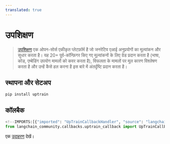 ```yaml
---
translated: true
---
```


# उपशिक्षण

>[उपशिक्षण](https://uptrain.ai/) एक ओपन-सोर्स एकीकृत प्लेटफ़ॉर्म है जो जनरेटिव एआई अनुप्रयोगों का मूल्यांकन और सुधार करता है। यह 20+ पूर्व-कॉन्फ़िगर किए गए मूल्यांकनों के लिए ग्रेड प्रदान करता है (भाषा, कोड, एम्बेडिंग उपयोग मामलों को कवर करता है), विफलता के मामलों पर मूल कारण विश्लेषण करता है और उन्हें कैसे हल करना है इस बारे में अंतर्दृष्टि प्रदान करता है।

## स्थापना और सेटअप

```bash
pip install uptrain
```

## कॉलबैक

```python
<!--IMPORTS:[{"imported": "UpTrainCallbackHandler", "source": "langchain_community.callbacks.uptrain_callback", "docs": "https://api.python.langchain.com/en/latest/callbacks/langchain_community.callbacks.uptrain_callback.UpTrainCallbackHandler.html", "title": "UpTrain"}]-->
from langchain_community.callbacks.uptrain_callback import UpTrainCallbackHandler
```

एक [उदाहरण](/docs/integrations/callbacks/uptrain) देखें।
